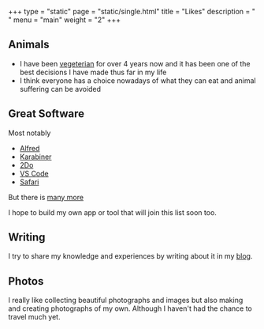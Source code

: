 +++
type = "static"
page = "static/single.html"
title = "Likes"
description = " "
menu = "main"
weight = "2"
+++

## Animals
 - I have been [vegeterian](https://learn-anything.xyz/philosophy/ethics/veganism) for over 4 years now and it has been one of the best decisions I have made thus far in my life
 - I think everyone has a choice nowadays of what they can eat and animal suffering can be avoided

## Great Software

Most notably

- [Alfred](https://learn-anything.xyz/software/tooling/productivity/alfred)
- [Karabiner](https://learn-anything.xyz/software/tooling/productivity/karabiner)
- [2Do](https://www.2doapp.com/)
- [VS Code](https://learn-anything.xyz/software/tooling/text-editors/vs-code)
- [Safari](http://www.wikiwand.com/en/Safari_(web_browser))

But there is [many more](https://github.com/nikitavoloboev/my-mac-os)

I hope to build my own app or tool that will join this list soon too.

## Writing

I try to share my knowledge and experiences by writing about it in my [blog](https://medium.com/@NikitaVoloboev).

## Photos

I really like collecting beautiful photographs and images but also making and creating photographs of my own. Although I haven't had the chance to travel much yet.
